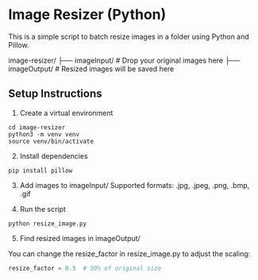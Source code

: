 # Image Resizer (Python)

This is a simple script to batch resize images in a folder using Python and Pillow.

image-resizer/
├── imageInput/ # Drop your original images here
├── imageOutput/ # Resized images will be saved here

## Setup Instructions

1. Create a virtual environment
```shell
cd image-resizer
python3 -m venv venv
source venv/bin/activate
```

2. Install dependencies
```shell
pip install pillow
```

3. Add images to imageInput/
Supported formats: .jpg, .jpeg, .png, .bmp, .gif

4. Run the script

```shell
python resize_image.py
```

5. Find resized images in imageOutput/

You can change the resize_factor in resize_image.py to adjust the scaling:
```python
resize_factor = 0.5  # 50% of original size
```
